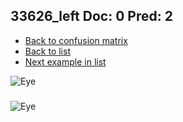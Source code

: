 ## 33626_left Doc: 0 Pred: 2
- [Back to confusion matrix](https://github.com/juliandewit/kaggle_retinopathy/blob/master/matrix.md)
- [Back to list](https://github.com/juliandewit/kaggle_retinopathy/blob/master/lists/02/list.md)
- [Next example in list](https://github.com/juliandewit/kaggle_retinopathy/blob/master/lists/02/33/33706_right.md)

![Eye](https://retinopaty.blob.core.windows.net/size1024/33626_left_0.jpeg)

### 

![Eye]()
